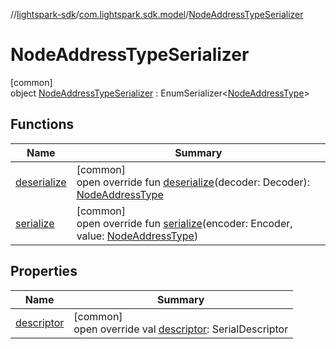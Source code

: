 //[lightspark-sdk](../../../index.md)/[com.lightspark.sdk.model](../index.md)/[NodeAddressTypeSerializer](index.md)

# NodeAddressTypeSerializer

[common]\
object [NodeAddressTypeSerializer](index.md) : EnumSerializer&lt;[NodeAddressType](../-node-address-type/index.md)&gt;

## Functions

| Name | Summary |
|---|---|
| [deserialize](../-withdrawal-request-status-serializer/index.md#-119773072%2FFunctions%2F-962664521) | [common]<br>open override fun [deserialize](../-withdrawal-request-status-serializer/index.md#-119773072%2FFunctions%2F-962664521)(decoder: Decoder): [NodeAddressType](../-node-address-type/index.md) |
| [serialize](index.md#1316863535%2FFunctions%2F-962664521) | [common]<br>open override fun [serialize](index.md#1316863535%2FFunctions%2F-962664521)(encoder: Encoder, value: [NodeAddressType](../-node-address-type/index.md)) |

## Properties

| Name | Summary |
|---|---|
| [descriptor](../-withdrawal-request-status-serializer/index.md#-54158242%2FProperties%2F-962664521) | [common]<br>open override val [descriptor](../-withdrawal-request-status-serializer/index.md#-54158242%2FProperties%2F-962664521): SerialDescriptor |
